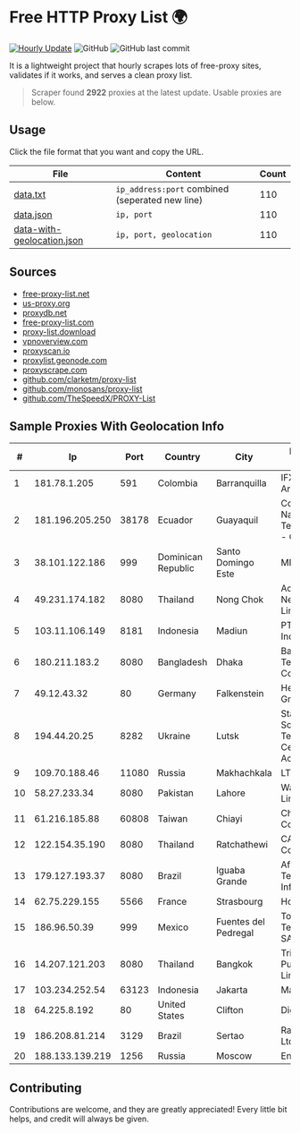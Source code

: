 
# Free HTTP Proxy List 🌍

[![Hourly Update](https://github.com/mertguvencli/http-proxy-list/actions/workflows/main.yml/badge.svg?branch=main)](https://github.com/mertguvencli/http-proxy-list/actions/workflows/main.yml)
![GitHub](https://img.shields.io/github/license/mertguvencli/http-proxy-list)
![GitHub last commit](https://img.shields.io/github/last-commit/mertguvencli/http-proxy-list)

It is a lightweight project that hourly scrapes lots of free-proxy sites, validates if it works, and serves a clean proxy list.


> Scraper found **2922** proxies at the latest update. Usable proxies are below.

## Usage

Click the file format that you want and copy the URL.


|File|Content|Count|
|----|-------|-----|
|[data.txt](https://raw.githubusercontent.com/mertguvencli/http-proxy-list/main/proxy-list/data.txt)|`ip_address:port` combined (seperated new line)|110|
|[data.json](https://raw.githubusercontent.com/mertguvencli/http-proxy-list/main/proxy-list/data.json)|`ip, port`|110|
|[data-with-geolocation.json](https://raw.githubusercontent.com/mertguvencli/http-proxy-list/main/proxy-list/data-with-geolocation.json)|`ip, port, geolocation`|110|

## Sources

* [free-proxy-list.net](https://free-proxy-list.net)
* [us-proxy.org](https://www.us-proxy.org)
* [proxydb.net](http://proxydb.net)
* [free-proxy-list.com](https://free-proxy-list.com/?page=&port=&type%5B%5D=http&type%5B%5D=https&up_time=0&search=Search)
* [proxy-list.download](https://www.proxy-list.download/HTTP)
* [vpnoverview.com](https://vpnoverview.com/privacy/anonymous-browsing/free-proxy-servers)
* [proxyscan.io](https://www.proxyscan.io)
* [proxylist.geonode.com](https://proxylist.geonode.com/api/proxy-list?limit=300&page=1&sort_by=lastChecked&sort_type=desc&protocols=http,https)
* [proxyscrape.com](https://api.proxyscrape.com/v2/?request=displayproxies&protocol=http&timeout=10000&country=all&ssl=all&anonymity=all)
* [github.com/clarketm/proxy-list](https://raw.githubusercontent.com/clarketm/proxy-list/master/proxy-list-raw.txt)
* [github.com/monosans/proxy-list](https://raw.githubusercontent.com/monosans/proxy-list/main/proxies/http.txt)
* [github.com/TheSpeedX/PROXY-List](https://raw.githubusercontent.com/TheSpeedX/PROXY-List/master/http.txt)


## Sample Proxies With Geolocation Info

|#|Ip|Port|Country|City|Internet Service Provider|
|-|--|----|-------|----|-------------------------|
|1|181.78.1.205|591|Colombia|Barranquilla|IFX Networks Argentina S.R.L|
|2|181.196.205.250|38178|Ecuador|Guayaquil|Corporacion Nacional De Telecomunicaciones - CNT EP|
|3|38.101.122.186|999|Dominican Republic|Santo Domingo Este|MR Networking, SRL|
|4|49.231.174.182|8080|Thailand|Nong Chok|Advanced Wireless Network Company Limited|
|5|103.11.106.149|8181|Indonesia|Madiun|PT. Pascal Indonesia|
|6|180.211.183.2|8080|Bangladesh|Dhaka|Bangladesh Telecommunications Company Ltd.|
|7|49.12.43.32|80|Germany|Falkenstein|Hetzner Online GmbH|
|8|194.44.20.25|8282|Ukraine|Lutsk|State Enterprise Scientific and Telecommunication Centre "Ukrainian Academic an|
|9|109.70.188.46|11080|Russia|Makhachkala|LTD "Elektrosvyaz"|
|10|58.27.233.34|8080|Pakistan|Lahore|Wateen Telecom Limited|
|11|61.216.185.88|60808|Taiwan|Chiayi|Chunghwa Telecom Co., Ltd.|
|12|122.154.35.190|8080|Thailand|Ratchathewi|CAT Telecom Public Company Limited|
|13|179.127.193.37|8080|Brazil|Iguaba Grande|Afinet Solucoes EM Tecnologia DA Informacao Ltda|
|14|62.75.229.155|5566|France|Strasbourg|Host Europe GmbH|
|15|186.96.50.39|999|Mexico|Fuentes del Pedregal|Total Play Telecomunicaciones SA De CV|
|16|14.207.121.203|8080|Thailand|Bangkok|Triple T Broadband Public Company Limited|
|17|103.234.252.54|63123|Indonesia|Jakarta|Maxindo|
|18|64.225.8.192|80|United States|Clifton|DigitalOcean, LLC|
|19|186.208.81.214|3129|Brazil|Sertao|RazaoInfo Internet Ltda|
|20|188.133.139.219|1256|Russia|Moscow|Enforta-MSK|



## Contributing

Contributions are welcome, and they are greatly appreciated! Every
little bit helps, and credit will always be given.

